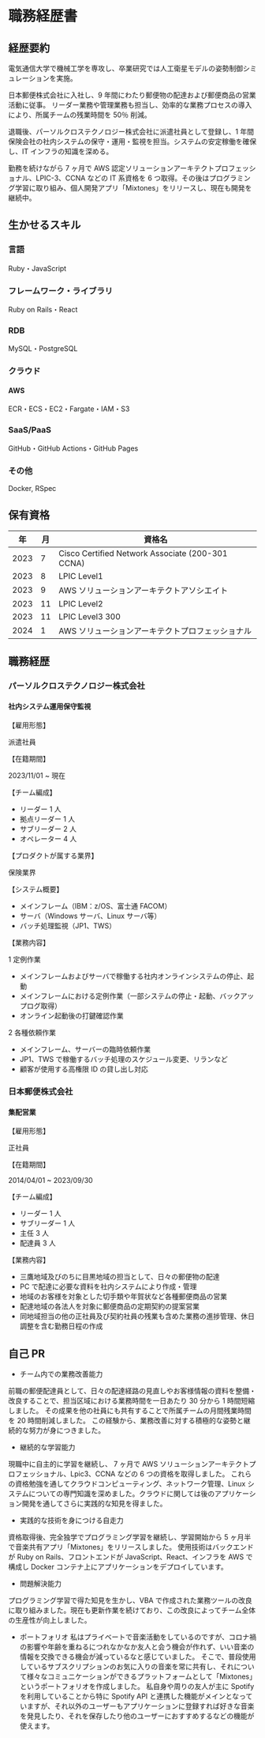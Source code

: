 # 職務経歴書

## 経歴要約

電気通信大学で機械工学を専攻し、卒業研究では人工衛星モデルの姿勢制御シミュレーションを実施。

日本郵便株式会社に入社し、9 年間にわたり郵便物の配達および郵便商品の営業活動に従事。
リーダー業務や管理業務も担当し、効率的な業務プロセスの導入により、所属チームの残業時間を 50％ 削減。

退職後、パーソルクロステクノロジー株式会社に派遣社員として登録し、1 年間保険会社の社内システムの保守・運用・監視を担当。システムの安定稼働を確保し、IT インフラの知識を深める。

勤務を続けながら 7 ヶ月で AWS 認定ソリューションアーキテクトプロフェッショナル、LPIC-3、CCNA などの IT 系資格を 6 つ取得。その後はプログラミング学習に取り組み、個人開発アプリ「Mixtones」をリリースし、現在も開発を継続中。

## 生かせるスキル

### 言語

Ruby・JavaScript

### フレームワーク・ライブラリ

Ruby on Rails・React

### RDB

MySQL・PostgreSQL

### クラウド

#### AWS

ECR・ECS・EC2・Fargate・IAM・S3

### SaaS/PaaS

GitHub・GitHub Actions・GitHub Pages

### その他

Docker, RSpec

## 保有資格

| 年   | 月  | 資格名                                           |
| ---- | --- | ------------------------------------------------ |
| 2023 | 7   | Cisco Certified Network Associate (200-301 CCNA) |
| 2023 | 8   | LPIC Level1                                      |
| 2023 | 9   | AWS ソリューションアーキテクトアソシエイト       |
| 2023 | 11  | LPIC Level2                                      |
| 2023 | 11  | LPIC Level3 300                                  |
| 2024 | 1   | AWS ソリューションアーキテクトプロフェッショナル |

<!-- textlint-disable ja-no-mixed-period -->

## 職務経歴

### パーソルクロステクノロジー株式会社

#### 社内システム運用保守監視

【雇用形態】

派遣社員

【在籍期間】

2023/11/01 ~ 現在

【チーム編成】

- リーダー 1 人
- 拠点リーダー 1 人
- サブリーダー 2 人
- オペレーター 4 人

【プロダクトが属する業界】

保険業界

【システム概要】

- メインフレーム（IBM：z/OS、富士通 FACOM）
- サーバ（Windows サーバ、Linux サーバ等）
- バッチ処理監視（JP1、TWS）

【業務内容】

1 定例作業

- メインフレームおよびサーバで稼働する社内オンラインシステムの停止、起動
- メインフレームにおける定例作業（一部システムの停止・起動、バックアップログ取得）
- オンライン起動後の打鍵確認作業

2 各種依頼作業

- メインフレーム、サーバーの臨時依頼作業
- JP1、TWS で稼働するバッチ処理のスケジュール変更、リランなど
- 顧客が使用する高権限 ID の貸し出し対応

### 日本郵便株式会社

#### 集配営業

【雇用形態】

正社員

【在籍期間】

2014/04/01 ~ 2023/09/30

【チーム編成】

- リーダー 1 人
- サブリーダー 1 人
- 主任 3 人
- 配達員 3 人

【業務内容】

- 三鷹地域及びのちに目黒地域の担当として、日々の郵便物の配達
- PC で配達に必要な資料を社内システムにより作成・管理
- 地域のお客様を対象とした切手類や年賀状など各種郵便商品の営業
- 配達地域の各法人を対象に郵便商品の定期契約の提案営業
- 同地域担当の他の正社員及び契約社員の残業も含めた業務の進捗管理、休日調整を含む勤務日程の作成

<!-- textlint-disable ja-no-mixed-period -->

## 自己 PR

- チーム内での業務改善能力

前職の郵便配達員として、日々の配達経路の見直しやお客様情報の資料を整備・改良することで、担当区域における業務時間を一日あたり 30 分から 1 時間短縮しました。
その成果を他の社員にも共有することで所属チームの月間残業時間を 20 時間削減しました。
この経験から、業務改善に対する積極的な姿勢と継続的な努力が身につきました。

- 継続的な学習能力

現職中に自主的に学習を継続し、 7 ヶ月で AWS ソリューションアーキテクトプロフェッショナル、Lpic3、CCNA などの 6 つの資格を取得しました。
これらの資格勉強を通してクラウドコンピューティング、ネットワーク管理、Linux システムについての専門知識を深めました。クラウドに関しては後のアプリケーション開発を通してさらに実践的な知見を得ました。

- 実践的な技術を身につける自走力

資格取得後、完全独学でプログラミング学習を継続し、学習開始から 5 ヶ月半で音楽共有アプリ「Mixtones」をリリースしました。
使用技術はバックエンドが Ruby on Rails、フロントエンドが JavaScript、React、インフラを AWS で構成し Docker コンテナ上にアプリケーションをデプロイしています。

- 問題解決能力

プログラミング学習で得た知見を生かし、VBA で作成された業務ツールの改良に取り組みました。現在も更新作業を続けており、この改良によってチーム全体の生産性が向上しました。

- ポートフォリオ
私はプライベートで音楽活動をしているのですが、コロナ禍の影響や年齢を重ねるにつれなかなか友人と会う機会が作れず、いい音楽の情報を交換できる機会が減っているなと感じていました。
そこで、普段使用しているサブスクリプションのお気に入りの音楽を常に共有し、それについて様々なコミュニケーションができるプラットフォームとして「Mixtones」というポートフォリオを作成しました。
私自身や周りの友人が主に Spotify を利用していることから特に Spotify API と連携した機能がメインとなっていますが、それ以外のユーザーもアプリケーションに登録すれば好きな音楽を発見したり、それを保存したり他のユーザーにおすすめするなどの機能が使えます。
